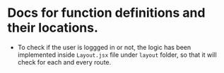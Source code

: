 # Docs for function definitions and their locations.
- To check if the user is loggged in or not, the logic has been implemented inside `Layout.jsx` file under `layout` folder, so that it will check for each and every route.